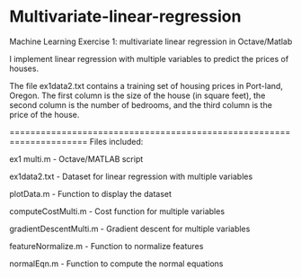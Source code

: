 # Multivariate-linear-regression
Machine Learning Exercise 1: multivariate linear regression in Octave/Matlab

I implement linear regression with multiple variables to predict the prices of houses. 

The file ex1data2.txt contains a training set of housing prices in Port-land, Oregon. The first column is the size of the house (in square feet), the second column is the number of bedrooms, and the third column is the price of the house.

=====================================================================
Files included:

ex1 multi.m - Octave/MATLAB script

ex1data2.txt - Dataset for linear regression with multiple variables

plotData.m - Function to display the dataset

computeCostMulti.m - Cost function for multiple variables

gradientDescentMulti.m - Gradient descent for multiple variables

featureNormalize.m - Function to normalize features

normalEqn.m - Function to compute the normal equations
